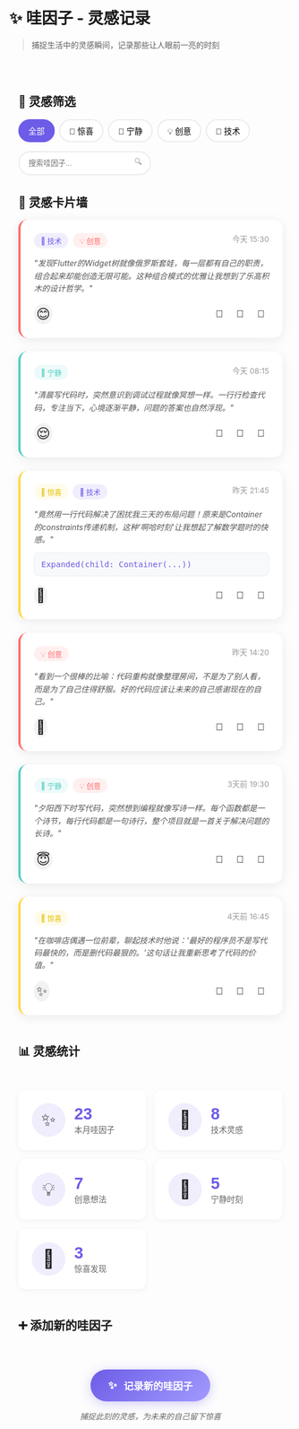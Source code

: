 # ✨ 哇因子 - 灵感记录

> 捕捉生活中的灵感瞬间，记录那些让人眼前一亮的时刻

<div class="wow-gallery">

## 🎨 灵感筛选

<div class="filter-bar">
  <div class="filter-group">
    <button class="filter-btn active" data-filter="all">全部</button>
    <button class="filter-btn" data-filter="surprise">🎉 惊喜</button>
    <button class="filter-btn" data-filter="peaceful">🌸 宁静</button>
    <button class="filter-btn" data-filter="creative">💡 创意</button>
    <button class="filter-btn" data-filter="tech">🔧 技术</button>
  </div>
  
  <div class="search-box">
    <input type="text" placeholder="搜索哇因子..." class="search-input">
    <span class="search-icon">🔍</span>
  </div>
</div>

## 🌟 灵感卡片墙

<div class="wow-cards-grid">
  
  <div class="wow-card tech creative" data-date="2024-01-07">
    <div class="card-header">
      <div class="card-tags">
        <span class="tag tech">🔧 技术</span>
        <span class="tag creative">💡 创意</span>
      </div>
      <div class="card-date">今天 15:30</div>
    </div>
    <div class="card-content">
      <p>"发现Flutter的Widget树就像俄罗斯套娃，每一层都有自己的职责，组合起来却能创造无限可能。这种组合模式的优雅让我想到了乐高积木的设计哲学。"</p>
    </div>
    <div class="card-footer">
      <div class="mood-indicator happy">😊</div>
      <div class="card-actions">
        <button class="action-btn">💖</button>
        <button class="action-btn">📝</button>
        <button class="action-btn">🔗</button>
      </div>
    </div>
  </div>

  <div class="wow-card peaceful" data-date="2024-01-07">
    <div class="card-header">
      <div class="card-tags">
        <span class="tag peaceful">🌸 宁静</span>
      </div>
      <div class="card-date">今天 08:15</div>
    </div>
    <div class="card-content">
      <p>"清晨写代码时，突然意识到调试过程就像冥想一样。一行行检查代码，专注当下，心境逐渐平静，问题的答案也自然浮现。"</p>
    </div>
    <div class="card-footer">
      <div class="mood-indicator calm">😌</div>
      <div class="card-actions">
        <button class="action-btn">💖</button>
        <button class="action-btn">📝</button>
        <button class="action-btn">🔗</button>
      </div>
    </div>
  </div>

  <div class="wow-card surprise tech" data-date="2024-01-06">
    <div class="card-header">
      <div class="card-tags">
        <span class="tag surprise">🎉 惊喜</span>
        <span class="tag tech">🔧 技术</span>
      </div>
      <div class="card-date">昨天 21:45</div>
    </div>
    <div class="card-content">
      <p>"竟然用一行代码解决了困扰我三天的布局问题！原来是Container的constraints传递机制，这种'啊哈时刻'让我想起了解数学题时的快感。"</p>
      <div class="card-image">
        <div class="code-snippet">
          <code>Expanded(child: Container(...))</code>
        </div>
      </div>
    </div>
    <div class="card-footer">
      <div class="mood-indicator excited">🤩</div>
      <div class="card-actions">
        <button class="action-btn">💖</button>
        <button class="action-btn">📝</button>
        <button class="action-btn">🔗</button>
      </div>
    </div>
  </div>

  <div class="wow-card creative" data-date="2024-01-06">
    <div class="card-header">
      <div class="card-tags">
        <span class="tag creative">💡 创意</span>
      </div>
      <div class="card-date">昨天 14:20</div>
    </div>
    <div class="card-content">
      <p>"看到一个很棒的比喻：代码重构就像整理房间，不是为了别人看，而是为了自己住得舒服。好的代码应该让未来的自己感谢现在的自己。"</p>
    </div>
    <div class="card-footer">
      <div class="mood-indicator thoughtful">🤔</div>
      <div class="card-actions">
        <button class="action-btn">💖</button>
        <button class="action-btn">📝</button>
        <button class="action-btn">🔗</button>
      </div>
    </div>
  </div>

  <div class="wow-card peaceful creative" data-date="2024-01-05">
    <div class="card-header">
      <div class="card-tags">
        <span class="tag peaceful">🌸 宁静</span>
        <span class="tag creative">💡 创意</span>
      </div>
      <div class="card-date">3天前 19:30</div>
    </div>
    <div class="card-content">
      <p>"夕阳西下时写代码，突然想到编程就像写诗一样。每个函数都是一个诗节，每行代码都是一句诗行，整个项目就是一首关于解决问题的长诗。"</p>
    </div>
    <div class="card-footer">
      <div class="mood-indicator peaceful">😇</div>
      <div class="card-actions">
        <button class="action-btn">💖</button>
        <button class="action-btn">📝</button>
        <button class="action-btn">🔗</button>
      </div>
    </div>
  </div>

  <div class="wow-card surprise" data-date="2024-01-04">
    <div class="card-header">
      <div class="card-tags">
        <span class="tag surprise">🎉 惊喜</span>
      </div>
      <div class="card-date">4天前 16:45</div>
    </div>
    <div class="card-content">
      <p>"在咖啡店偶遇一位前辈，聊起技术时他说：'最好的程序员不是写代码最快的，而是删代码最狠的。'这句话让我重新思考了代码的价值。"</p>
    </div>
    <div class="card-footer">
      <div class="mood-indicator inspired">✨</div>
      <div class="card-actions">
        <button class="action-btn">💖</button>
        <button class="action-btn">📝</button>
        <button class="action-btn">🔗</button>
      </div>
    </div>
  </div>

</div>

## 📊 灵感统计

<div class="wow-stats">
  <div class="stat-card">
    <div class="stat-icon">✨</div>
    <div class="stat-info">
      <div class="stat-number">23</div>
      <div class="stat-label">本月哇因子</div>
    </div>
  </div>
  
  <div class="stat-card">
    <div class="stat-icon">🔧</div>
    <div class="stat-info">
      <div class="stat-number">8</div>
      <div class="stat-label">技术灵感</div>
    </div>
  </div>
  
  <div class="stat-card">
    <div class="stat-icon">💡</div>
    <div class="stat-info">
      <div class="stat-number">7</div>
      <div class="stat-label">创意想法</div>
    </div>
  </div>
  
  <div class="stat-card">
    <div class="stat-icon">🌸</div>
    <div class="stat-info">
      <div class="stat-number">5</div>
      <div class="stat-label">宁静时刻</div>
    </div>
  </div>
  
  <div class="stat-card">
    <div class="stat-icon">🎉</div>
    <div class="stat-info">
      <div class="stat-number">3</div>
      <div class="stat-label">惊喜发现</div>
    </div>
  </div>
</div>

## ➕ 添加新的哇因子

<div class="add-wow-section">
  <button class="add-wow-btn">
    <span class="add-icon">✨</span>
    <span>记录新的哇因子</span>
  </button>
  <p class="add-wow-tip">捕捉此刻的灵感，为未来的自己留下惊喜</p>
</div>

</div>

<style>
.wow-gallery {
  max-width: 1200px;
  margin: 0 auto;
  padding: 2rem 1rem;
}

.filter-bar {
  display: flex;
  justify-content: space-between;
  align-items: center;
  margin-bottom: 2rem;
  gap: 1rem;
  flex-wrap: wrap;
}

.filter-group {
  display: flex;
  gap: 0.5rem;
  flex-wrap: wrap;
}

.filter-btn {
  padding: 0.5rem 1rem;
  border: 2px solid #E9ECEF;
  background: white;
  border-radius: 25px;
  cursor: pointer;
  transition: all 0.3s ease;
  font-size: 0.9rem;
  font-weight: 500;
}

.filter-btn:hover {
  border-color: #6C5CE7;
  color: #6C5CE7;
}

.filter-btn.active {
  background: #6C5CE7;
  border-color: #6C5CE7;
  color: white;
}

.search-box {
  position: relative;
  display: flex;
  align-items: center;
}

.search-input {
  padding: 0.75rem 2.5rem 0.75rem 1rem;
  border: 2px solid #E9ECEF;
  border-radius: 25px;
  outline: none;
  transition: all 0.3s ease;
  min-width: 200px;
}

.search-input:focus {
  border-color: #6C5CE7;
  box-shadow: 0 0 0 3px rgba(108, 92, 231, 0.1);
}

.search-icon {
  position: absolute;
  right: 1rem;
  color: #999;
}

.wow-cards-grid {
  display: grid;
  grid-template-columns: repeat(auto-fill, minmax(350px, 1fr));
  gap: 1.5rem;
  margin-bottom: 3rem;
}

.wow-card {
  background: white;
  border-radius: 16px;
  padding: 1.5rem;
  box-shadow: 0 4px 20px rgba(0,0,0,0.08);
  transition: all 0.3s ease;
  border-left: 4px solid transparent;
  position: relative;
  overflow: hidden;
}

.wow-card:hover {
  transform: translateY(-4px);
  box-shadow: 0 8px 30px rgba(0,0,0,0.15);
}

.wow-card.tech {
  border-left-color: #6C5CE7;
}

.wow-card.creative {
  border-left-color: #FF6B6B;
}

.wow-card.peaceful {
  border-left-color: #4ECDC4;
}

.wow-card.surprise {
  border-left-color: #FFD93D;
}

.card-header {
  display: flex;
  justify-content: space-between;
  align-items: flex-start;
  margin-bottom: 1rem;
}

.card-tags {
  display: flex;
  gap: 0.5rem;
  flex-wrap: wrap;
}

.tag {
  padding: 0.25rem 0.75rem;
  border-radius: 15px;
  font-size: 0.8rem;
  font-weight: 500;
}

.tag.tech {
  background: rgba(108, 92, 231, 0.1);
  color: #6C5CE7;
}

.tag.creative {
  background: rgba(255, 107, 107, 0.1);
  color: #FF6B6B;
}

.tag.peaceful {
  background: rgba(78, 205, 196, 0.1);
  color: #4ECDC4;
}

.tag.surprise {
  background: rgba(255, 217, 61, 0.1);
  color: #E6C200;
}

.card-date {
  font-size: 0.85rem;
  color: #999;
  white-space: nowrap;
}

.card-content {
  margin-bottom: 1rem;
}

.card-content p {
  line-height: 1.6;
  color: #555;
  margin: 0;
  font-style: italic;
}

.code-snippet {
  background: #F8F9FA;
  border: 1px solid #E9ECEF;
  border-radius: 8px;
  padding: 0.75rem;
  margin-top: 0.75rem;
  font-family: 'Fira Code', monospace;
}

.code-snippet code {
  color: #6C5CE7;
  font-size: 0.9rem;
}

.card-footer {
  display: flex;
  justify-content: space-between;
  align-items: center;
}

.mood-indicator {
  font-size: 1.5rem;
  padding: 0.25rem;
  border-radius: 50%;
  background: rgba(0,0,0,0.05);
}

.card-actions {
  display: flex;
  gap: 0.5rem;
}

.action-btn {
  background: none;
  border: none;
  font-size: 1.1rem;
  padding: 0.5rem;
  border-radius: 50%;
  cursor: pointer;
  transition: all 0.3s ease;
}

.action-btn:hover {
  background: rgba(108, 92, 231, 0.1);
  transform: scale(1.1);
}

.wow-stats {
  display: grid;
  grid-template-columns: repeat(auto-fit, minmax(200px, 1fr));
  gap: 1rem;
  margin: 3rem 0;
}

.stat-card {
  background: white;
  border-radius: 12px;
  padding: 1.5rem;
  box-shadow: 0 2px 10px rgba(0,0,0,0.05);
  display: flex;
  align-items: center;
  gap: 1rem;
  transition: all 0.3s ease;
}

.stat-card:hover {
  transform: translateY(-2px);
  box-shadow: 0 4px 20px rgba(0,0,0,0.1);
}

.stat-icon {
  font-size: 2rem;
  width: 60px;
  height: 60px;
  display: flex;
  align-items: center;
  justify-content: center;
  background: rgba(108, 92, 231, 0.1);
  border-radius: 50%;
}

.stat-number {
  font-size: 1.8rem;
  font-weight: 700;
  color: #6C5CE7;
  font-family: 'Quicksand', sans-serif;
}

.stat-label {
  color: #666;
  font-size: 0.9rem;
}

.add-wow-section {
  text-align: center;
  padding: 3rem 0;
}

.add-wow-btn {
  background: linear-gradient(135deg, #6C5CE7, #A29BFE);
  color: white;
  border: none;
  border-radius: 50px;
  padding: 1rem 2rem;
  font-size: 1.1rem;
  font-weight: 600;
  cursor: pointer;
  transition: all 0.3s ease;
  display: inline-flex;
  align-items: center;
  gap: 0.75rem;
  box-shadow: 0 4px 20px rgba(108, 92, 231, 0.3);
}

.add-wow-btn:hover {
  transform: translateY(-2px);
  box-shadow: 0 8px 30px rgba(108, 92, 231, 0.4);
}

.add-icon {
  font-size: 1.2rem;
}

.add-wow-tip {
  margin-top: 1rem;
  color: #666;
  font-style: italic;
}

@media (max-width: 768px) {
  .filter-bar {
    flex-direction: column;
    align-items: stretch;
  }
  
  .search-input {
    min-width: 100%;
  }
  
  .wow-cards-grid {
    grid-template-columns: 1fr;
  }
  
  .wow-stats {
    grid-template-columns: repeat(2, 1fr);
  }
  
  .stat-card {
    flex-direction: column;
    text-align: center;
  }
}

/* 卡片详情弹窗动画 */
@keyframes slideUpBlur {
  from {
    opacity: 0;
    transform: translateY(100px);
    backdrop-filter: blur(0px);
  }
  to {
    opacity: 1;
    transform: translateY(0);
    backdrop-filter: blur(10px);
  }
}

.wow-card-modal {
  animation: slideUpBlur 0.35s ease-out;
}
</style>

<script>
// 筛选功能
document.addEventListener('DOMContentLoaded', function() {
  const filterBtns = document.querySelectorAll('.filter-btn');
  const wowCards = document.querySelectorAll('.wow-card');
  
  filterBtns.forEach(btn => {
    btn.addEventListener('click', function() {
      // 更新按钮状态
      filterBtns.forEach(b => b.classList.remove('active'));
      this.classList.add('active');
      
      const filter = this.dataset.filter;
      
      // 筛选卡片
      wowCards.forEach(card => {
        if (filter === 'all' || card.classList.contains(filter)) {
          card.style.display = 'block';
          card.style.animation = 'fadeInUp 0.3s ease-out';
        } else {
          card.style.display = 'none';
        }
      });
    });
  });
  
  // 搜索功能
  const searchInput = document.querySelector('.search-input');
  searchInput.addEventListener('input', function() {
    const searchTerm = this.value.toLowerCase();
    
    wowCards.forEach(card => {
      const content = card.querySelector('.card-content p').textContent.toLowerCase();
      if (content.includes(searchTerm)) {
        card.style.display = 'block';
      } else {
        card.style.display = 'none';
      }
    });
  });
});
</script>